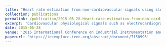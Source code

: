 ```yaml
---
title: "Heart rate estimation from non-cardiovascular signals using slope sum function and Teager energy"
collection: publications
permalink: /publication/2015-05-28-Heart-rate-estimation-from-non-cardiovascular-signals-using-slope-sum-function-and-Teager-energy-number-6
excerpt: 'Cardiovascular physiological signals such as electrocardiogram (ECG) and arterial blood pressure (ABP) provide direct measure of heart rate. But ECG & ABP recorded in the intensive care unit (ICU) are often seriously corrupted by noise and missing data, which lead to errors in Heart Rate (HR) estimation and incidences of false alarm from ICU monitors. Cardiac activity, because of its relatively high electrical energy, introduces ECG artifacts in non-cardiovascular physiological signals namely Electroencephalogram (EEG), Electrooculogram (EOG) and Electromyogram (EMG) recordings. This paper presents a HR estimation method from non-cardiovascular signals by detection of R-peaks of ECG artifacts in these signals using slope sum function, energy based function, and a novel Signal Quality Index (SQI) assessment technique. SQIs of non-cardiovascular physiological signals are obtained by correlation of Teager-Kaiser energy (TKE) of these signals with TKE of either ECG or ABP signal. This method was evaluated on PhysioNet database of challenge 2014. The average rMSE of HR estimate for EEG, EOG & EMG signal is 6.59 bpm, 4.20 bpm & 7.37 bpm respectively. The proposed method gives an accurate estimation of HR from non-cardiovascular signals and is quite useful when ECG or ABP signal are either corrupt or missing.'
date: 2015-05-28
venue: '2015 International Conference on Industrial Instrumentation and Control (ICIC)'
paperurl: 'https://ieeexplore.ieee.org/abstract/document/7150993'
---
```

